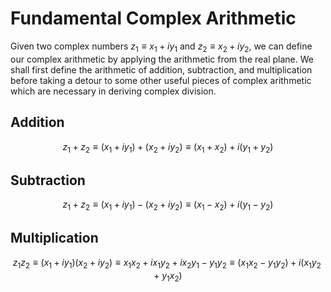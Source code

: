 # Fundamental Complex Arithmetic

Given two complex numbers $z_1 \equiv x_1 + iy_1$ and $z_2 \equiv x_2 + iy_2$, we can define our complex arithmetic by applying the arithmetic from the real plane. We shall first define the arithmetic of addition, subtraction, and multiplication before taking a detour to some other useful pieces of complex arithmetic which are necessary in deriving complex division.

## Addition

$$
z_1 + z_2 \equiv (x_1 + iy_1) + (x_2 + iy_2) \equiv (x_1 + x_2) + i(y_1 + y_2)
$$

## Subtraction

$$
z_1 + z_2 \equiv (x_1 + iy_1) - (x_2 + iy_2) \equiv (x_1 - x_2) + i(y_1 - y_2)
$$

## Multiplication

$$
z_1 z_2 \equiv (x_1 + iy_1)(x_2 + iy_2) \equiv x_1 x_2 + i x_1 y_2 + i x_2 y_1 - y_1 y_2 \equiv (x_1 x_2 - y_1 y_2) + i(x_1 y_2 + y_1 x_2) 
$$
